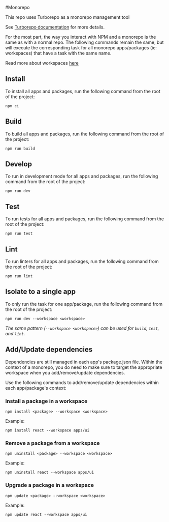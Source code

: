 #Monorepo

This repo uses Turborepo as a monorepo management tool

See [Turborepo documentation](https://turbo.build/repo) for more details.

For the most part, the way you interact with NPM and a monorepo is the same as with a normal repo. The following 
commands remain the same, but will execute the corresponding task for all monorepo apps/packages (ie: workspaces) that have a task 
with the same name.

Read more about workspaces [here](https://turbo.build/repo/docs/handbook/workspaces)

## Install

To install all apps and packages, run the following command from the root of the project:

```
npm ci
```

## Build

To build all apps and packages, run the following command from the root of the project:

```
npm run build
```

## Develop

To run in development mode for all apps and packages, run the following command from the root of the project:

```
npm run dev
```

## Test

To run tests for all apps and packages, run the following command from the root of the project:

```
npm run test
```

## Lint

To run linters for all apps and packages, run the following command from the root of the project:

```
npm run lint
```

## Isolate to a single app

To only run the task for one app/package, run the following command from the root of the project:

```
npm run dev --workspace <workspace>
```

_The same pattern (`--workspace <workspace>`) can be used for `build`, `test`, and `lint`._ 

## Add/Update dependencies

Dependencies are still managed in each app's package.json file. Within the context of a monorepo, you do need to make sure 
to target the appropriate workspace when you add/remove/update dependencies.

Use the following commands to add/remove/update dependencies within each app/package's context:

### Install a package in a workspace

    npm install <package> --workspace <workspace>

Example:

    npm install react --workspace apps/ui

### Remove a package from a workspace

    npm uninstall <package> --workspace <workspace>

Example:

    npm uninstall react --workspace apps/ui

### Upgrade a package in a workspace

    npm update <package> --workspace <workspace>

Example:

    npm update react --workspace apps/ui
